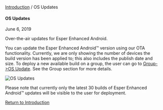 [Introduction](../index.md) / OS Updates

#### OS Updates

June 6, 2019

Over-the-air updates for Esper Enhanced Android.

You can update the Esper Enhanced Android™ version using our OTA functionality. Currently, we are only showing the number of devices the build version has been applied to; this also includes the publish date and size. To deploy a new available build on a group, the user can go to [Group->OS Update](../group-management/index.md). See the Group section for more details.

![OS Updates](https://documentation-media.s3.amazonaws.com/images/OS.width-800.png?AWSAccessKeyId=AKIAJHOTEM5S4GAN2SGA)

Please note that currently only the latest 30 builds of Esper Enhanced Android™ updates will be visible to the user for deployment.

[Return to Introduction](../index.md)
